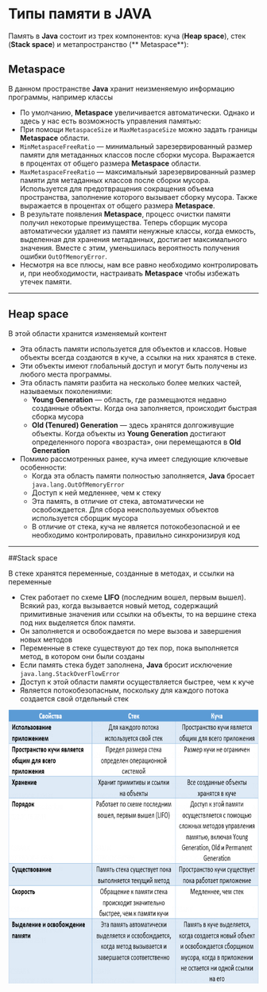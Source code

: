 # Типы памяти в JAVA

Память в **Java** состоит из трех компонентов: куча (**Heap space**), стек (**Stack space**) и метапространство (**
Metaspace**):

## Metaspace

В данном пространстве **Java** хранит неизменяемую информацию программы, например классы
* По умолчанию, **Metaspace** увеличивается автоматически. Однако и здесь у нас есть возможность управления памятью:
* При помощи `MetaspaceSize` и `MaxMetaspaceSize` можно задать границы **Metaspace** области.
* `MinMetaspaceFreeRatio` — минимальный зарезервированный размер памяти для метаданных классов после сборки мусора.
  Выражается в процентах от общего размера **Metaspace** области.
* `MaxMetaspaceFreeRatio` — максимальный зарезервированный размер памяти для метаданных классов после сборки мусора.
  Используется для предотвращения сокращения объема пространства, заполнение которого вызывает сборку мусора. Также
  выражается в процентах от общего размера **Metaspace**.
* В результате появления **Metaspace**, процесс очистки памяти получил некоторые преимущества. Теперь сборщик мусора
  автоматически удаляет из памяти ненужные классы, когда емкость, выделенная для хранения метаданных, достигает
  максимального значения. Вместе с этим, уменьшилась вероятность получения ошибки `OutOfMemoryError`.
* Несмотря на все плюсы, нам все равно необходимо контролировать и, при необходимости, настраивать **Metaspace**
  чтобы избежать утечек памяти.
  
____

## Heap space
В этой области хранится изменяемый контент
* Эта область памяти используется для объектов и классов. Новые объекты всегда создаются в куче, а ссылки на них
  хранятся в стеке.
* Эти объекты имеют глобальный доступ и могут быть получены из любого места программы.
* Эта область памяти разбита на несколько более мелких частей, называемых поколениями:
    - **Young Generation** — область, где размещаются недавно созданные объекты. Когда она заполняется, происходит
      быстрая сборка мусора
    - **Old (Tenured) Generation** — здесь хранятся долгоживущие объекты. Когда объекты из **Young Generation**
      достигают определенного порога «возраста», они перемещаются в **Old Generation**
* Помимо рассмотренных ранее, куча имеет следующие ключевые особенности:
    - Когда эта область памяти полностью заполняется, **Java** бросает `java.lang.OutOfMemoryError`
    - Доступ к ней медленнее, чем к стеку
    - Эта память, в отличие от стека, автоматически не освобождается. Для сбора неиспользуемых объектов используется
      сборщик мусора
    - В отличие от стека, куча не является потокобезопасной и ее необходимо контролировать, правильно синхронизируя
      код
      
____

##Stack space

В стеке хранятся переменные, созданные в методах, и ссылки на переменные
* Стек работает по схеме **LIFO** (последним вошел, первым вышел). Всякий раз, когда вызывается новый метод,
  содержащий примитивные значения или ссылки на объекты, то на вершине стека под них выделяется блок памяти.
* Он заполняется и освобождается по мере вызова и завершения новых методов
* Переменные в стеке существуют до тех пор, пока выполняется метод, в котором они были созданы
* Если память стека будет заполнена, **Java** бросит исключение `java.lang.StackOverFlowError`
* Доступ к этой области памяти осуществляется быстрее, чем к куче
* Является потокобезопасным, поскольку для каждого потока создается свой отдельный стек

<img src="https://github.com/sergeymi7/java-book/blob/main/core/image/memory-table.png" height="550" width="750">